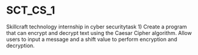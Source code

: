 # SCT_CS_1
Skillcraft technology internship in cyber securitytask 1) Create a program that can encrypt and decrypt text using the Caesar Cipher algorithm. Allow users to input a message and a shift value to perform encryption and decryption.
